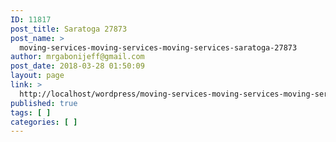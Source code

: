 ```yaml
---
ID: 11817
post_title: Saratoga 27873
post_name: >
  moving-services-moving-services-moving-services-saratoga-27873
author: mrgabonijeff@gmail.com
post_date: 2018-03-28 01:50:09
layout: page
link: >
  http://localhost/wordpress/moving-services-moving-services-moving-services-saratoga-27873/
published: true
tags: [ ]
categories: [ ]
---
```

